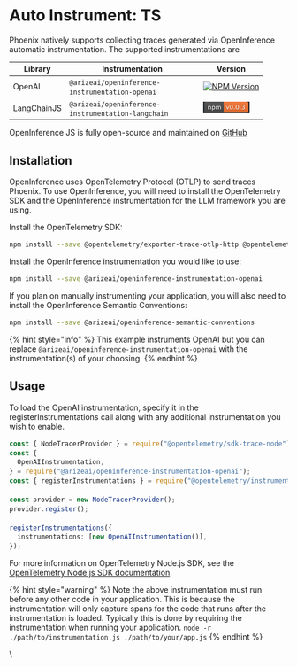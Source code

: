 # Auto Instrument: TS

Phoenix natively supports collecting traces generated via OpenInference automatic instrumentation. The supported instrumentations are

<table><thead><tr><th>Library</th><th width="228">Instrumentation</th><th>Version</th></tr></thead><tbody><tr><td>OpenAI</td><td><code>@arizeai/openinference-instrumentation-openai</code></td><td><a href="https://www.npmjs.com/package/@arizeai/openinference-instrumentation-openai"><img src="https://camo.githubusercontent.com/e8d7d683994696e16d7620368f72a71929485bbfaad93848edfa813f631d53e2/68747470733a2f2f696d672e736869656c64732e696f2f6e706d2f762f406172697a6561692f6f70656e696e666572656e63652d696e737472756d656e746174696f6e2d6f70656e6169" alt="NPM Version"></a></td></tr><tr><td>LangChainJS</td><td><code>@arizeai/openinference-instrumentation-langchain</code></td><td><a href="https://www.npmjs.com/package/@arizeai/openinference-instrumentation-langchain"><img src="../../../.gitbook/assets/langchain-npm-version.png" alt=""></a></td></tr></tbody></table>

OpenInference JS is fully open-source and maintained on [GitHub](https://github.com/Arize-ai/openinference/tree/main/js)

## Installation



OpenInference uses OpenTelemetry Protocol (OTLP) to send traces Phoenix. To use OpenInference, you will need to install the OpenTelemetry SDK and the OpenInference instrumentation for the LLM framework you are using.

Install the OpenTelemetry SDK:

```bash
npm install --save @opentelemetry/exporter-trace-otlp-http @opentelemetry/exporter-trace-otlp-proto @opentelemetry/resources @opentelemetry/sdk-trace-node
```

Install the OpenInference instrumentation you would like to use:

```bash
npm install --save @arizeai/openinference-instrumentation-openai
```

If you plan on manually instrumenting your application, you will also need to install the OpenInference Semantic Conventions:

```bash
npm install --save @arizeai/openinference-semantic-conventions
```

{% hint style="info" %}
This example instruments OpenAI but you can replace `@arizeai/openinference-instrumentation-openai` with the instrumentation(s) of your choosing.
{% endhint %}



## Usage

To load the OpenAI instrumentation, specify it in the registerInstrumentations call along with any additional instrumentation you wish to enable.

```typescript
const { NodeTracerProvider } = require("@opentelemetry/sdk-trace-node");
const {
  OpenAIInstrumentation,
} = require("@arizeai/openinference-instrumentation-openai");
const { registerInstrumentations } = require("@opentelemetry/instrumentation");

const provider = new NodeTracerProvider();
provider.register();

registerInstrumentations({
  instrumentations: [new OpenAIInstrumentation()],
});
```

For more information on OpenTelemetry Node.js SDK, see the [OpenTelemetry Node.js SDK documentation](https://opentelemetry.io/docs/instrumentation/js/getting-started/nodejs/).

{% hint style="warning" %}
Note the above instrumentation must run before any other code in your application. This is because the instrumentation will only capture spans for the code that runs after the instrumentation is loaded. Typically this is done by requiring the instrumentation when running your application. `node -r ./path/to/instrumentation.js ./path/to/your/app.js`
{% endhint %}



\
